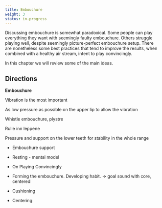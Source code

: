 ```yaml
---
title: Embouchure
weight: 3
status: in-progress
---
```


Discussing embouchure is somewhat paradoxical. Some people can play everything they want
with seemingly faulty embouchure. Others struggle playing well, despite seemingly picture-perfect
embouchure setup. There are nonetheless some best practices that tend to improve the results,
when combined with a healthy air stream, intent to play convincingly.


In this chapter we will review some of the main ideas.



## Directions



**Embouchure**

Vibration is the most important

As low pressure as possible on the upper lip to allow the vibration

Whistle embouchure, plystre

Rulle inn leppene

Pressure and support on the lower teeth for stability in the whole range
- Embouchure support
- Resting - mental model
- On Playing Convincingly

- Forming the embouchure. Developing habit. -> goal sound with core, centered


- Cushioning
- Centering
